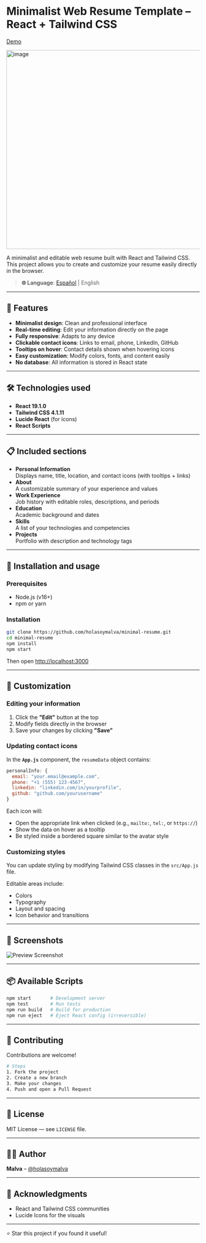 # Minimalist Web Resume Template – React + Tailwind CSS

[Demo](https://holasoymalva.github.io/minimal-resume/)

<img width="763" height="518" alt="image" src="https://github.com/user-attachments/assets/09ba3973-4f9f-4fae-ab86-955b8cb11220" />

A minimalist and editable web resume built with React and Tailwind CSS. This project allows you to create and customize your resume easily directly in the browser.

> **🌐 Language**: [Español](README_es.md) | English

---

## 🚀 Features

- **Minimalist design**: Clean and professional interface
- **Real-time editing**: Edit your information directly on the page
- **Fully responsive**: Adapts to any device
- **Clickable contact icons**: Links to email, phone, LinkedIn, GitHub
- **Tooltips on hover**: Contact details shown when hovering icons
- **Easy customization**: Modify colors, fonts, and content easily
- **No database**: All information is stored in React state

---

## 🛠️ Technologies used

- **React 19.1.0**
- **Tailwind CSS 4.1.11**
- **Lucide React** (for icons)
- **React Scripts**

---

## 📋 Included sections

- **Personal Information**  
  Displays name, title, location, and contact icons (with tooltips + links)
- **About**  
  A customizable summary of your experience and values
- **Work Experience**  
  Job history with editable roles, descriptions, and periods
- **Education**  
  Academic background and dates
- **Skills**  
  A list of your technologies and competencies
- **Projects**  
  Portfolio with description and technology tags

---

## 🚀 Installation and usage

### Prerequisites

- Node.js (v16+)
- npm or yarn

### Installation

```bash
git clone https://github.com/holasoymalva/minimal-resume.git
cd minimal-resume
npm install
npm start
````

Then open [http://localhost:3000](http://localhost:3000)

---

## 📝 Customization

### Editing your information

1. Click the **"Edit"** button at the top
2. Modify fields directly in the browser
3. Save your changes by clicking **"Save"**

### Updating contact icons

In the **`App.js`** component, the `resumeData` object contains:

```js
personalInfo: {
  email: "your.email@example.com",
  phone: "+1 (555) 123-4567",
  linkedin: "linkedin.com/in/yourprofile",
  github: "github.com/yourusername"
}
```

Each icon will:

* Open the appropriate link when clicked (e.g., `mailto:`, `tel:`, or `https://`)
* Show the data on hover as a tooltip
* Be styled inside a bordered square similar to the avatar style

### Customizing styles

You can update styling by modifying Tailwind CSS classes in the `src/App.js` file.

Editable areas include:

* Colors
* Typography
* Layout and spacing
* Icon behavior and transitions

---

## 🎨 Screenshots

![Preview Screenshot](https://github.com/user-attachments/assets/2c9c70ce-fa40-4fd0-ad17-fefc519fff8c)

---

## 📦 Available Scripts

```bash
npm start       # Development server
npm test        # Run tests
npm run build   # Build for production
npm run eject   # Eject React config (irreversible)
```

---

## 🤝 Contributing

Contributions are welcome!

```bash
# Steps
1. Fork the project
2. Create a new branch
3. Make your changes
4. Push and open a Pull Request
```

---

## 📜 License

MIT License — see `LICENSE` file.

---

## 👨‍💻 Author

**Malva** – [@holasoymalva](https://github.com/holasoymalva)

---

## 🙏 Acknowledgments

* React and Tailwind CSS communities
* Lucide Icons for the visuals

---

⭐ Star this project if you found it useful!
